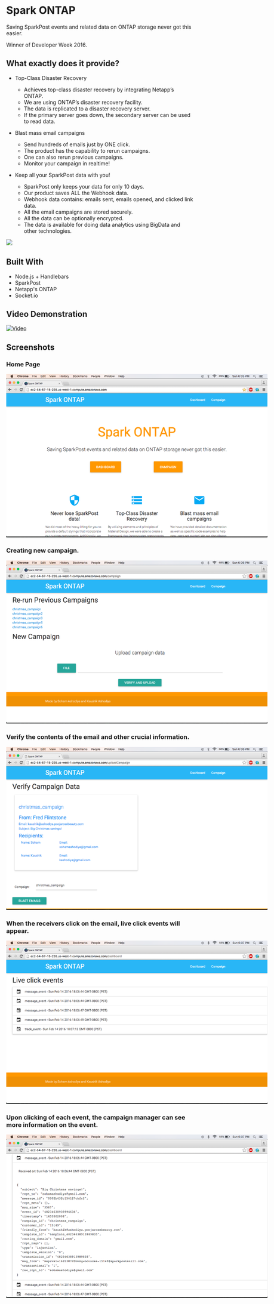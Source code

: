 # Spark ONTAP

Saving SparkPost events and related data on ONTAP storage never got this easier.

Winner of Developer Week 2016.

## What exactly does it provide?

* Top-Class Disaster Recovery
    * Achieves top-class disaster recovery by integrating Netapp’s ONTAP.
    * We are using ONTAP’s disaster recovery facility.
    * The data is replicated to a disaster recovery server.
    * If the primary server goes down, the secondary server can be used to read data.

* Blast mass email campaigns
    * Send hundreds of emails just by ONE click.
    * The product has the capability to rerun campaigns.
    * One can also rerun previous campaigns.
    * Monitor your campaign in realtime!

* Keep all your SparkPost data with you!
    * SparkPost only keeps your data for only 10 days.
    * Our product saves ALL the Webhook data.
    * Webhook data contains: emails sent, emails opened, and clicked link data.
    * All the email campaigns are stored securely.
    * All the data can be optionally encrypted.
    * The data is available for doing data analytics using BigData and other technologies. 

<img src="https://i.imgur.com/YmpPypU.png" style="max-width: 700px">

## Built With

* Node.js + Handlebars 
* SparkPost
* Netapp's ONTAP
* Socket.io

## Video Demonstration

[![Video](https://i.imgur.com/50HjwTs.png)](https://youtu.be/hVI5hhxc130)

## Screenshots

### Home Page
<img src="info/Screen-Shot-1.png" style="max-width: 700px"/>

### Creating new campaign.
<img src="info/Screen-Shot-2.png" style="max-width: 700px"/>

### Verify the contents of the email and other crucial information.
<img src="info/Screen-Shot-3.png" style="max-width: 700px"/>

### When the receivers click on the email, live click events will appear.
<img src="info/Screen-Shot-4.png" style="max-width: 700px"/>

### Upon clicking of each event, the campaign manager can see more information on the event.
<img src="info/Screen-Shot-5.png" style="max-width: 700px"/>
